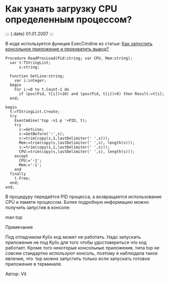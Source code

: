 Как узнать загрузку CPU определенным процессом?
===============================================

::: {.date}
01.01.2007
:::

В коде используется функция ExecCmdine из статьи: [Как запустить
консольное приложение и перехватить вывод?](z1000.htm)

    Procedure ReadProcLoad(Pid:string; var CPU, Mem:string);
      var t:TStringList;
          s:string;
     
      Function GetLine:string;
        var i:integer;
      begin
        For i:=0 to t.Count-1 do
          if (pos(Pid, t[i])<10) and (pos(Pid, t[i])>0) then Result:=t[i];
      end;
     
    begin
      t:=TStringList.Create;
      try
        ExecCmdine('top -n1 p '+PID, t);
        try
          s:=GetLine;
          s:=GetBefore(':',s);
          s:=trim(copy(s,1,lastDelimiter(' ',s)));
          Mem:=trim(copy(s,lastDelimiter(' ',s), length(s)));
          s:=trim(copy(s,1,lastDelimiter(' ',s)));
          CPU:=trim(copy(s,lastDelimiter(' ',s), length(s)));
        except
          CPU:='-1';
          Mem:='-1';
        end
      finally
        t.Free;
      end;
    end;

В процедуру передаётся PID процесса, а возвращается использование CPU и
памяти процессом. Более подробную информацию можно получить запустив в
консоле:

man top

Примечание

Под отладчиком Kylix код может не работать. Надо запускать приложение не
под Kylix для того чтобы удостовериться что код работает. Кроме того
некоторые консольные приложения, типа top не совсем стандартно
используют консоль, поэтому я наблюдала такое явление, что  top можно
запустить только если запускать готовое приложение в терминале.

Автор: Vit
